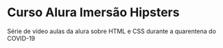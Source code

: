 # Curso Alura Imersão Hipsters

Série de vídeo aulas da alura sobre HTML e CSS durante a quarentena do COVID-19

